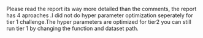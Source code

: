Please read the report its way more detailed than the comments, the report has 4 aproaches  .I did not do hyper parameter optimization seperately for tier 1 challenge.The hyper parameters are optimized for tier2 you can still run tier 1 by changing the function and dataset path.
